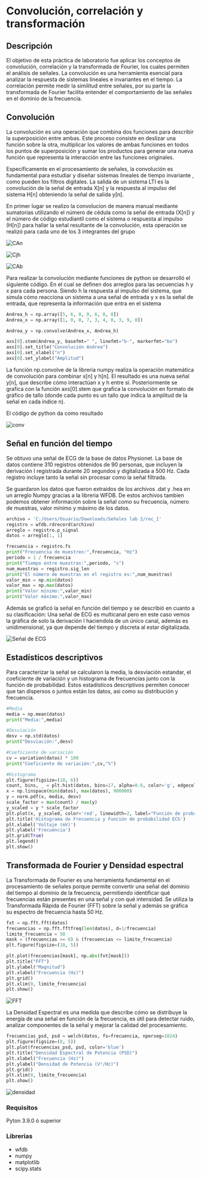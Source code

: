 # Convolución, correlación y transformación
## Descripción

El objetivo de esta práctica de laboratorio fue aplicar los conceptos de convolución, correlación y la transformada de Fourier, los cuales permiten el análisis de señales. La convolución es una herramienta esencial para analizar la respuesta de sistemas lineales e invariantes en el tiempo. La correlación permite medir la similitud entre señales, por su parte la transformada de Fourier facilita entender el comportamiento de las señales en el dominio de la frecuencia.

## Convolución 

La convolución es una operación que combina dos funciones para describir la superposición entre ambas. Este proceso consiste en deslizar una función sobre la otra, multiplicar los valores de ambas funciones en todos los puntos de superposición y sumar los productos para generar una nueva función que representa la interacción entre las funciones originales.

Específicamente en el procesamiento de señales, la convolución es fundamental para estudiar y diseñar sistemas lineales de tiempo invariante , como pueden los filtros digitales. La salida de un sistema LTI es la convolución de la señal de entrada X[n] y la respuesta al impulso del sistema H[n] obteniendo la señal de salida y[n].

En primer lugar se realizo la convolucion de manera manual mediante sumatorias utilizando el número de cédula como la señal de entrada (X[n]) y el número de código estudiantil como el sistema o respuesta al impulso (H[n]) para hallar la señal resultante de la convolución, esta operación se realizó para cada uno de los 3 integrantes del grupo 



![CAn](https://github.com/user-attachments/assets/f5aaebf7-d93e-4706-ac4f-e3d3ad555165)

![Cjh](https://github.com/user-attachments/assets/4a95aabe-28f3-433d-a632-fe114bf76731)

![CAb](https://github.com/user-attachments/assets/cb94c698-32f2-4e7e-8a13-b3cb46e63da7)


Para realizar la convolución mediante funciones de python se desarrolló el siguiente código. En el cual se definen  dos arreglos para las secuencias h y x para cada persona.
Siendo h  la respuesta al impulso del sistema, que simula cómo reacciona un sistema a una señal de entrada y x es la señal de entrada, que representa la información que entra en el sistema
```python
Andrea_h = np.array([5, 6, 0, 0, 6, 8, 8])  
Andrea_x = np.array([1, 0, 0, 7, 3, 4, 0, 3, 9, 0])

Andrea_y = np.convolve(Andrea_x, Andrea_h)

axs[0].stem(Andrea_y, basefmt=" ", linefmt="b-", markerfmt="bo")
axs[0].set_title("Convolución Andrea")
axs[0].set_xlabel("n")
axs[0].set_ylabel("Amplitud")
```

La función np.convolve de la libreria numpy realiza la operación matemática de convolución para combinar x[n] y h[n]. El resultado es una nueva señal y[n], que describe cómo interactúan x y h entre sí. Posteriormente se grafica con la función axs[0].stem  que grafica la convolución en formato de gráfico de tallo (donde cada punto es un tallo que indica la amplitud de la señal en cada índice n).

El código de python da como resultado

![conv](https://github.com/user-attachments/assets/e27350be-d313-40d5-a08b-7691127761be)


## Señal en función del tiempo
Se obtuvo una señal de ECG de la base de datos Physionet. La base de datos contiene 310 registros obtenidos de 90 personas, que incluyen la derivación I registrada durante 20 segundos y digitalizada a 500 Hz. Cada registro incluye tanto la señal sin procesar como la señal filtrada.

Se guardaron los datos que fueron extraidos de los archivos .dat y .hea en un arreglo Numpy gracias a la libreria WFDB. De estos archivos tambien podemos obtener información sobre la señal como su frecuencia, número de muestras, valor mínimo y máximo de los datos.

```python
archivo = 'C:/Users/Usuario/Downloads/Señales lab 2/rec_1'
registro = wfdb.rdrecord(archivo)
arreglo = registro.p_signal 
datos = arreglo[:, 1]

frecuencia = registro.fs
print("Frecuencia de muestreo:",frecuencia, "Hz")
periodo = 1 / frecuencia
print("Tiempo entre muestras:",periodo, "s")
num_muestras = registro.sig_len
print("El número de muestras en el registro es:",num_muestras)
valor_min = np.min(datos)
valor_max = np.max(datos)
print("Valor mínimo:",valor_min)
print("Valor máximo:",valor_max)
```
Además se graficó la señal en función del tiempo y se describió en cuanto a su clasificación: Una señal de ECG es multicanal pero en este caso vemos la gráfica de solo la derivación I haciendola de un único canal, además es unidimensional, ya que depende del tiempo y discreta al estar digitalizada.

![Señal de ECG](https://github.com/user-attachments/assets/01cf75ec-e25a-4585-bbe4-6c3dc7a7b356)


## Estadísticos descriptivos
Para caracterizar la señal se calcularon la media, la desviación estandar, el coeficiente de variación y un histograma de frecuencias junto con la función de probabilidad. Estos estadísticos descriptivos permiten conocer que tan dispersos o juntos están los datos, asi como su distribución y frecuencia.
```python
#Media
media = np.mean(datos)
print("Media:",media)

#Desviación 
desv = np.std(datos)
print("Desviación:",desv)

#Coeficiente de variación
cv = variation(datos) * 100
print("Coeficiente de variación:",cv,"%")

#Histograma
plt.figure(figsize=(10, 6))
count, bins, _ = plt.hist(datos, bins=17, alpha=0.6, color='g', edgecolor='black', label="Histograma (Frecuencia)")
x = np.linspace(min(datos), max(datos), 900000)
y = norm.pdf(x, media, desv)  
scale_factor = max(count) / max(y)  
y_scaled = y * scale_factor
plt.plot(x, y_scaled, color='red', linewidth=2, label="Función de probabilidad")
plt.title('Histograma de Frecuencia y Función de probabilidad ECG')
plt.xlabel('Voltaje (mV)')
plt.ylabel('Frecuencia')
plt.grid(True)
plt.legend()
plt.show()
```
## Transformada de Fourier y Densidad espectral
La Transformada de Fourier es una herramienta fundamental en el procesamiento de señales porque permite convertir una señal del dominio del tiempo al dominio de la frecuencia, permitiendo identificar qué frecuencias están presentes en una señal y con qué intensidad. Se utiliza la Transformada Rápida de Fourier (FFT) sobre la señal y además se gráfica su espectro de frecuencia hasta 50 Hz.

```python
fxt = np.fft.fft(datos)
frecuencias = np.fft.fftfreq(len(datos), d=1/frecuencia)
limite_frecuencia = 50
mask = (frecuencias >= 0) & (frecuencias <= limite_frecuencia)
plt.figure(figsize=(10, 5))

plt.plot(frecuencias[mask], np.abs(fxt[mask]))
plt.title("FFT")
plt.ylabel("Magnitud")
plt.xlabel("Frecuencia (Hz)")
plt.grid()
plt.xlim(0, limite_frecuencia)  
plt.show()
```
![FFT](https://github.com/user-attachments/assets/99e80079-0f2a-4836-a531-08630d3283f8)


La Densidad Espectral es una medida que describe cómo se distribuye la energía de una señal en función de la frecuencia, es útil para detectar ruido, analizar componentes de la señal y mejorar la calidad del procesamiento.

```python
frecuencias_psd, psd = welch(datos, fs=frecuencia, nperseg=1024)
plt.figure(figsize=(8, 5))
plt.plot(frecuencias_psd, psd, color='blue')
plt.title("Densidad Espectral de Potencia (PSD)")
plt.xlabel("Frecuencia (Hz)")
plt.ylabel("Densidad de Potencia (V²/Hz)")
plt.grid()
plt.xlim(0, limite_frecuencia)
plt.show()
```
![densidad](https://github.com/user-attachments/assets/97d615d4-9a8d-43d4-a4f6-6eac5bfd0de0)



### Requisitos 
Pyton 3.9.0 ó superior
### Librerias
* wfdb
* numpy
* matplotlib
* scipy.stats
